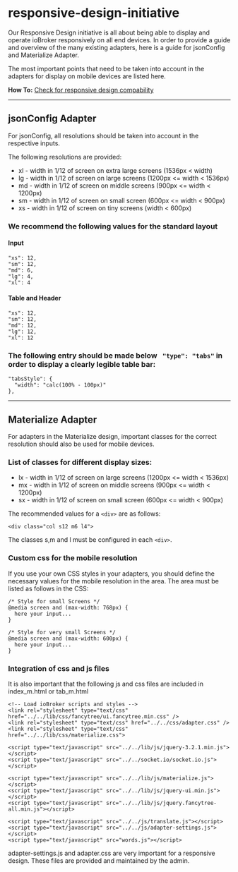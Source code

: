 # responsive-design-initiative

Our Responsive Design initiative is all about being able to display and operate ioBroker responsively on all end devices. 
In order to provide a guide and overview of the many existing adapters, here is a guide for jsonConfig and Materialize Adapter.

The most important points that need to be taken into account in the adapters for display on mobile devices are listed here.

**How To:** [Check for responsive design compability](https://github.com/iobroker-community-adapters/responsive-design-initiative/blob/main/developer_guide_optimizing_responsive_design.md)

---

## jsonConfig Adapter

For jsonConfig, all resolutions should be taken into account in the respective inputs.

The following resolutions are provided:
* xl - width in 1/12 of screen on extra large screens (1536px < width)
* lg - width in 1/12 of screen on large screens (1200px <= width < 1536px)
* md - width in 1/12 of screen on middle screens (900px <= width < 1200px)
* sm - width in 1/12 of screen on small screen (600px <= width < 900px)
* xs - width in 1/12 of screen on tiny screens (width < 600px)

### We recommend the following values for the standard layout

#### Input
````
"xs": 12,
"sm": 12,
"md": 6,
"lg": 4,
"xl": 4
````

#### Table and Header
````
"xs": 12,
"sm": 12,
"md": 12,
"lg": 12,
"xl": 12
````

### The following entry should be made below ` "type": "tabs"` in order to display a clearly legible table bar:

````
"tabsStyle": {
  "width": "calc(100% - 100px)"
},
````

---

## Materialize Adapter

For adapters in the Materialize design, important classes for the correct resolution should also be used for mobile devices.

### List of classes for different display sizes:

* lx - width in 1/12 of screen on large screens (1200px <= width < 1536px)
* mx - width in 1/12 of screen on middle screens (900px <= width < 1200px)
* sx - width in 1/12 of screen on small screen (600px <= width < 900px)

The recommended values for a `<div>` are as follows:

````
<div class="col s12 m6 l4">
````

The classes s,m and l must be configured in each `<div>`.

### Custom css for the mobile resolution

If you use your own CSS styles in your adapters, you should define the necessary values for the mobile resolution in the area. The area must be listed as follows in the CSS:

````
/* Style for small Screens */
@media screen and (max-width: 768px) {
  here your input...
}
````

````
/* Style for very small Screens */
@media screen and (max-width: 600px) {
  here your input...
}
````
### Integration of css and js files
It is also important that the following js and css files are included in index_m.html or tab_m.html

````
<!-- Load ioBroker scripts and styles -->
<link rel="stylesheet" type="text/css" href="../../lib/css/fancytree/ui.fancytree.min.css" />
<link rel="stylesheet" type="text/css" href="../../css/adapter.css" />
<link rel="stylesheet" type="text/css" href="../../lib/css/materialize.css">

<script type="text/javascript" src="../../lib/js/jquery-3.2.1.min.js"></script>
<script type="text/javascript" src="../../socket.io/socket.io.js"></script>

<script type="text/javascript" src="../../lib/js/materialize.js"></script>
<script type="text/javascript" src="../../lib/js/jquery-ui.min.js"></script>
<script type="text/javascript" src="../../lib/js/jquery.fancytree-all.min.js"></script>

<script type="text/javascript" src="../../js/translate.js"></script>
<script type="text/javascript" src="../../js/adapter-settings.js"></script>
<script type="text/javascript" src="words.js"></script>
````

adapter-settings.js and adapter.css are very important for a responsive design. These files are provided and maintained by the admin.

